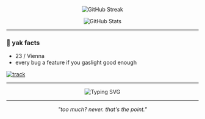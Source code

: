 

<p align="center">
  <img src="https://github-readme-streak-stats.herokuapp.com/?user=mardausdennis&theme=dark&hide_border=true&date_format=j%20M%5B%20Y%5D" alt="GitHub Streak" />
</p>

<p align="center">
  <img src="https://github-readme-stats.vercel.app/api?username=mardausdennis&show_icons=true&theme=dark&hide_border=true&count_private=true" alt="GitHub Stats" />
</p>

---

### 🐊 yak facts
- 23 / Vienna
- every bug a feature if you gaslight good enough  

[![track](https://img.shields.io/badge/Now%20Playing-Skepta%20%E2%80%94%20Gas%20Me%20Up%20(Diligent)%20(2023)-FF0033?logo=youtube&logoColor=white)](https://music.youtube.com/watch?v=GNxxXX5kXpg&si=zOoyPN_fz7hXiY01)



---

<p align="center">
  <img src="https://readme-typing-svg.demolab.com?font=Fira+Code&pause=1000&color=FF0033&center=true&vCenter=true&width=435&lines=frech.%20laut.%20commit.;fake%20it.%20ship%20it.%20own%20it.;too%20many%20commits.%20not%20enough%20sleep." alt="Typing SVG" />
</p>

---

<p align="center"><i>"too much? never. that's the point."</i></p>
